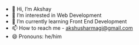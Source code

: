 - 👋 Hi, I’m Akshay
- 👀 I’m interested in Web Development
- 🌱 I’m currently learning Front End Development
- 📫 How to reach me - akshusharmagi@gmail.com
- 😄 Pronouns: he/him


<!---
akshu010/akshu010 is a ✨ special ✨ repository because its `README.md` (this file) appears on your GitHub profile.
You can click the Preview link to take a look at your changes.
--->
